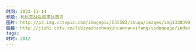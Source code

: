 ```yaml
---
时间: 2023-11-14
标题: 利比亚战后遗患扰西方
图片: http://p3.img.cctvpic.com/imagepic/C35582/ibugu/images/img1330399996560160.jpg
链接: http://jishi.cntv.cn/libiyazhanhouyihuanranxifang/videopage/index.shtml
tags: 
时时: 2012
---
```




